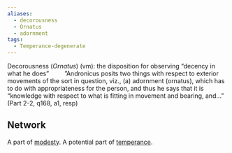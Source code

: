 ```yaml
---
aliases:
  - decorousness
  - Ornatus
  - adornment
tags:
  - Temperance-degenerate
---
```

Decorousness (*Ornatus*) (vm): the disposition for observing “decency in what he does”
$\qquad$”Andronicus posits two things with respect to exterior movements of the sort in question, viz., (a) adornment (ornatus), which has to do with appropriateness for the person, and thus he says that it is “knowledge with respect to what is fitting in movement and bearing, and…” (Part 2-2, q168, a1, resp)

## Network
A part of [modesty](obsidian://open?vault=Obsidian&file=VGBF%20Network%2FCardinal%20Virtues%2FDegenerates%20of%20Temperance%2FModesty%20(vm)).
A potential part of [temperance](obsidian://open?vault=Obsidian&file=VGBF%20Network%2FCardinal%20Virtues%2FTemperance%20(vm)).